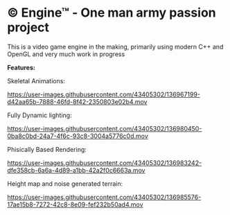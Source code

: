 # © Engine™ - One man army passion project
This is a video game engine in the making, primarily using modern C++ and OpenGL and very much work in progress

**Features:**  

Skeletal Animations:


https://user-images.githubusercontent.com/43405302/136967199-d42aa65b-7888-46fd-8f42-2350803e02b4.mov

Fully Dynamic lighting:


https://user-images.githubusercontent.com/43405302/136980450-0ba8c0bd-24a7-4f6c-93c8-3004a5776c0d.mov


Phisically Based Rendering:


https://user-images.githubusercontent.com/43405302/136983242-dfe358cb-6a6a-4d89-a1bb-42a2f0c6663a.mov


Height map and noise generated terrain:



https://user-images.githubusercontent.com/43405302/136985576-17ae15b8-7272-42c8-8e09-fef232b50ad4.mov


